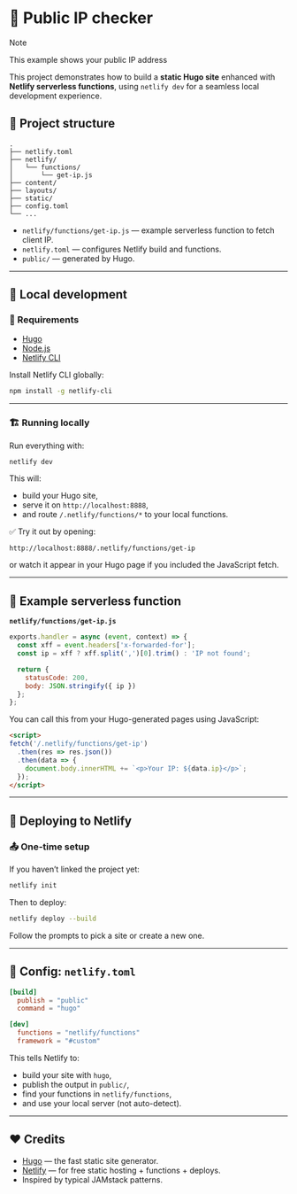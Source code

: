 # 🚀 Public IP checker

> [!NOTE]
> This example shows your public IP address

This project demonstrates how to build a **static Hugo site** enhanced with **Netlify serverless functions**, using `netlify dev` for a seamless local development experience.

## 📂 Project structure

```
.
├── netlify.toml
├── netlify/
│   └── functions/
│       └── get-ip.js
├── content/
├── layouts/
├── static/
├── config.toml
└── ...
```

* `netlify/functions/get-ip.js` — example serverless function to fetch client IP.
* `netlify.toml` — configures Netlify build and functions.
* `public/` — generated by Hugo.

---

## 🚀 Local development

### 🔧 Requirements

* [Hugo](https://gohugo.io/getting-started/installing/)
* [Node.js](https://nodejs.org)
* [Netlify CLI](https://docs.netlify.com/cli/get-started/)

Install Netlify CLI globally:

```bash
npm install -g netlify-cli
```

---

### 🏗 Running locally

Run everything with:

```bash
netlify dev
```

This will:

* build your Hugo site,
* serve it on `http://localhost:8888`,
* and route `/.netlify/functions/*` to your local functions.

✅ Try it out by opening:

```
http://localhost:8888/.netlify/functions/get-ip
```

or watch it appear in your Hugo page if you included the JavaScript fetch.

---

## 📝 Example serverless function

**`netlify/functions/get-ip.js`**

```javascript
exports.handler = async (event, context) => {
  const xff = event.headers['x-forwarded-for'];
  const ip = xff ? xff.split(',')[0].trim() : 'IP not found';

  return {
    statusCode: 200,
    body: JSON.stringify({ ip })
  };
};
```

You can call this from your Hugo-generated pages using JavaScript:

```html
<script>
fetch('/.netlify/functions/get-ip')
  .then(res => res.json())
  .then(data => {
    document.body.innerHTML += `<p>Your IP: ${data.ip}</p>`;
  });
</script>
```

---

## 🚀 Deploying to Netlify

### 📤 One-time setup

If you haven’t linked the project yet:

```bash
netlify init
```

Then to deploy:

```bash
netlify deploy --build
```

Follow the prompts to pick a site or create a new one.

---

## 🔧 Config: `netlify.toml`

```toml
[build]
  publish = "public"
  command = "hugo"

[dev]
  functions = "netlify/functions"
  framework = "#custom"
```

This tells Netlify to:

* build your site with `hugo`,
* publish the output in `public/`,
* find your functions in `netlify/functions`,
* and use your local server (not auto-detect).

---

## ❤️ Credits

* [Hugo](https://gohugo.io) — the fast static site generator.
* [Netlify](https://www.netlify.com) — for free static hosting + functions + deploys.
* Inspired by typical JAMstack patterns.

